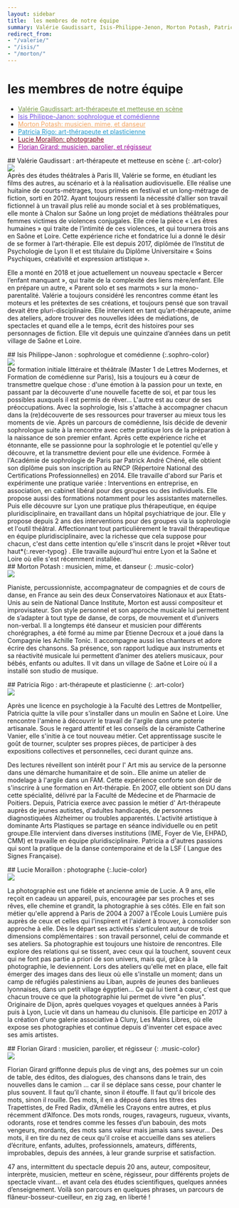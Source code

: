 ```yaml
---
layout: sidebar
title:  les membres de notre équipe
summary: Valérie Gaudissart, Isis-Philippe-Jenon, Morton Potash, Patricia Rigo, Lucie Moraillon, Florian Girard
redirect_from: 
- "/valerie/"
- "/isis/"
- "/morton/"
---
```

# les membres de notre équipe
<ul>
<li><a href="#valerie" style="color: #7C984A">Valérie Gaudissart: art-thérapeute et metteuse en scène</a></li>

<li><a href="#isis" style="color: #7551e1">Isis Philippe-Janon: sophrologue et comédienne</a></li>

<li><a href="#morton" style="color: sandybrown">Morton Potash: musicien, mime, et danseur</a></li>

<li><a href="#patricia" style="color: #29c">Patricia Rigo: art-thérapeute et plasticienne</a></li>

<li><a href="#lucie" style="color: #7c0a24">Lucie Moraillon: photographe</a></li>

<li><a href="#florian" style="color:  #990099">Florian Girard: musicien, parolier, et régisseur</a></li>
</ul>
<div id="valerie"></div>
## Valérie Gaudissart : art-thérapeute et metteuse en scène
{: .art-color}
<div class="left-side-block"><img src="https://res.cloudinary.com/dnxcesebo/image/upload/v1567419418/val-looking-left_g2jc7o.png"></div>
Après des études théâtrales à Paris III, Valérie se forme, en étudiant les films des autres, au scénario et à la réalisation audiovisuelle. Elle réalise une huitaine de courts-métrages, tous primés en festival et un long-métrage de fiction, sorti en 2012. Ayant toujours ressenti la nécessité d’allier son travail fictionnel à un travail plus relié au monde social et à ses problématiques, elle monte à Chalon sur Saône un long projet de médiations théâtrales pour femmes victimes de violences conjugales. Elle crée la pièce «&nbsp;Les êtres humaines&nbsp;»  qui traite de l’intimité de ces violences, et qui tournera trois ans en Saône et Loire. Cette expérience riche et fondatrice lui a donné le désir de se former à l’art-thérapie. Elle est depuis 2017, diplômée de l’Institut de Psychologie de Lyon II et est titulaire du Diplôme Universitaire «&nbsp;Soins Psychiques, créativité et expression artistique&nbsp;». 

Elle a monté en 2018 et joue actuellement un nouveau spectacle «&nbsp;Bercer l’enfant manquant&nbsp;», qui traite de la complexité des liens mère/enfant. Elle en prépare un autre, «&nbsp;Parent solo et ses marmots&nbsp;» sur la mono-parentalité. Valérie a toujours considéré les rencontres comme étant les moteurs et les prétextes de ses créations, et toujours pensé que son travail devait être pluri-disciplinaire. Elle intervient en tant qu’art-thérapeute, anime des ateliers, adore trouver des nouvelles idées de médiations, de spectacles et quand elle a le temps, écrit des histoires pour ses personnages de fiction. Elle vit depuis une quinzaine d’années dans un petit village de Saône et Loire.

<div id="isis"></div>
## Isis Philippe-Janon : sophrologue et comédienne
{:.sophro-color}
<div class="left-side-block"><img src="https://res.cloudinary.com/dnxcesebo/image/upload/v1566027596/isis-t%C3%AAte_matha9.png"></div>
De formation initiale littéraire et théâtrale (Master 1 de Lettres Modernes, et Formation de comédienne sur Paris), Isis a toujours eu à cœur de transmettre quelque chose : d'une émotion à la passion pour un texte, en passant par la découverte d'une nouvelle facette de soi, et par tous les possibles auxquels il est permis de rêver... L'autre est au cœur de ses préoccupations.
Avec la sophrologie, Isis s'attache à accompagner chacun dans la (re)découverte de ses ressources pour traverser au mieux tous les moments de vie.
Après un parcours de comédienne, Isis décide de devenir sophrologue suite à la rencontre avec cette pratique lors de la préparation à la naissance de son premier enfant. Après cette expérience riche et étonnante, elle se passionne pour la sophrologie et le potentiel qu'elle y découvre, et la transmettre devient pour elle une évidence. Formée à l'Académie de sophrologie de Paris par Patrick André Chéné, elle obtient son diplôme puis son inscription au RNCP (Répertoire National des Certifications Professionnelles) en 2014.
Elle travaille d'abord sur Paris et expérimente une pratique variée : Interventions en entreprise, en association, en cabinet libéral pour des groupes ou des individuels. Elle propose aussi des formations notamment pour les assistantes maternelles. Puis elle découvre sur Lyon une pratique plus thérapeutique, en équipe pluridisciplinaire, en travaillant dans un hôpital psychiatrique de jour. Elle y propose depuis 2 ans des interventions pour des groupes via la sophrologie et l'outil théâtral. Affectionnant tout particulièrement le travail thérapeutique en équipe pluridisciplinaire, avec la richesse que cela suppose pour chacun, c'est dans cette intention qu'elle s'inscrit dans le projet *Rêver tout haut*{:.rever-typog} . Elle travaille aujourd'hui entre Lyon et la Saône et Loire où elle s'est récemment installée.

<div id="morton"></div>
## Morton Potash : musicien, mime, et danseur
{: .music-color}
<div class="left-side-block"><img src="https://res.cloudinary.com/dnxcesebo/image/upload/v1567438982/mortonReflectionPiano_jjchwd.png"></div>
<p>Pianiste, percussionniste, accompagnateur de compagnies et de cours de danse, en France au sein des deux Conservatoires Nationaux et aux Etats-Unis au sein de National Dance Institute, Morton est aussi compositeur et improvisateur. Son style personnel et son approche musicale lui permettent de s’adapter à tout type de danse, de corps, de mouvement et d’univers non-verbal. Il a longtemps été danseur et musicien pour différents chorégraphes, a été formé au mime par Etienne Decroux et a joué dans la Compagnie les Achille Tonic.  Il accompagne aussi les chanteurs et adore écrire des chansons. Sa présence, son rapport ludique aux instruments et sa réactivité musicale lui permettent d’animer des ateliers musicaux, pour bébés, enfants ou adultes. Il vit dans un village de Saône et Loire où il a installé son studio de musique.</p>

<div id="patricia"></div>
## Patricia Rigo : art-thérapeute et plasticienne
{: .art-color}
<div class="left-side-block"><img src="https://res.cloudinary.com/dnxcesebo/image/upload/v1567419656/patricia_rigo_thumb_bf4v50.jpg"></div>

Après une licence en psychologie à la Faculté des Lettres de Montpellier, Patricia quitte la ville pour s'installer dans un moulin en Saône et Loire. Une rencontre l'amène à découvrir le travail de l'argile dans une poterie artisanale. Sous le regard attentif et les conseils de la céramiste Catherine Vanier, elle s'initie à ce tout nouveau métier. Cet apprentissage suscite le goût de tourner, sculpter ses propres pièces, de participer à des expositions collectives et personnelles, ceci durant quinze ans.

Des lectures réveillent son intérêt pour l' Art mis au service de la personne dans une démarche humanitaire et de soin.. Elle anime un atelier de modelage à l'argile dans un FAM. Cette expérience conforte son désir de s'inscrire à une formation en Art-thérapie. En 2007, elle obtient son DU dans cette spécialité, délivré par la Faculté de Médecine et de Pharmacie de Poitiers. Depuis, Patricia exerce avec passion le métier d' Art-thérapeute auprès de jeunes autistes, d'adultes handicapés, de personnes diagnostiquées Alzheimer ou troubles apparentés. L'activité artistique à dominante Arts Plastiques se partage en séance individuelle ou en petit groupe.Elle intervient dans diverses institutions (IME, Foyer de Vie, EHPAD, CMM) et travaille en équipe pluridisciplinaire.
Patricia a d'autres passions qui sont la pratique de la danse contemporaine et de la LSF ( Langue des Signes Française).

<div id="lucie"></div>
## Lucie Moraillon : photographe
{:.lucie-color}
<div class="left-side-block"><img src="https://res.cloudinary.com/dnxcesebo/image/upload/v1568404738/LucieMoraillon_wpy0bc.jpg"></div>

La photographie est une fidèle et ancienne amie de Lucie. A 9 ans, elle reçoit en cadeau un appareil, puis, encouragée par ses proches et ses rêves, elle chemine et grandit, la photographie à ses côtés.
Elle en fait son métier qu'elle apprend à Paris de 2004 à 2007 à l’École Louis Lumière puis auprès de ceux et celles qui l'inspirent et l'aident à trouver, à consolider son approche à elle. 
Dès le départ ses activités s'articulent autour de trois dimensions complémentaires : son travail personnel, celui de commande et ses ateliers. 
Sa photographie est toujours une histoire de rencontres.
Elle explore des relations qui se tissent, avec ceux qui la touchent, souvent ceux qui ne font pas partie a priori de son univers, mais qui, grâce à la photographie, le deviennent.
Lors des ateliers qu'elle met en place, elle fait émerger des images dans des lieux où elle s'installe un moment; dans un camp de réfugiés palestiniens au Liban, auprès de jeunes des banlieues lyonnaises, dans un petit village égyptien...
Ce qui lui tient à cœur, c'est que chacun trouve ce que la photographie lui permet de vivre "en plus". 
Originaire de Dijon, après quelques voyages et quelques années à Paris puis à Lyon, Lucie vit dans un hameau du clunisois. Elle participe en 2017 à la création d'une galerie associative à Cluny, Les Mains Libres, où elle expose ses photographies et continue depuis d'inventer cet espace avec ses amis artistes. 


<div id="florian"></div>
## Florian Girard : musicien, parolier, et régisseur
{: .music-color}
<div class="left-side-block"><img src="https://res.cloudinary.com/dnxcesebo/image/upload/v1567612309/florian-portrait-nb_100px_thq8tr.png"></div>

Florian Girard griffonne depuis plus de vingt ans, des poèmes sur un coin de table, des éditos, des dialogues, des chansons dans le train, des nouvelles dans le camion … car il se déplace sans cesse, pour chanter le plus souvent. Il faut qu’il chante, sinon il étouffe. Il faut qu’il bricole des mots, sinon il rouille. Des mots, il en a déposé dans les titres des Trapettistes, de Fred Radix, d’Amélie les Crayons entre autres, et plus récemment d’Alfonce. Des mots ronds, rouges, ravageurs, rugueux, vivants, odorants, rose et tendres comme les fesses d’un babouin, des mots vengeurs, mordants, des mots sans valeur mais jamais sans saveur…
Des mots, il en tire du nez de ceux qu’il croise et accueille dans ses ateliers d’écriture, enfants, adultes, professionnels, amateurs, différents, improbables, depuis des années, à leur grande surprise et satisfaction.


47 ans, intermittent du spectacle depuis 20 ans, auteur, compositeur, interprète, musicien, metteur en scène, régisseur, pour différents projets de spectacle vivant… et avant cela des études scientifiques, quelques années d’enseignement. Voilà son parcours en quelques phrases, un parcours de flâneur-bosseur-cueilleur, en zig zag, en liberté !

